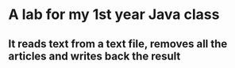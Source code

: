 # A lab for my 1st year Java class 
## It reads text from a text file, removes all the articles and writes back the result

